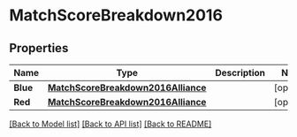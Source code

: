 # MatchScoreBreakdown2016

## Properties

Name | Type | Description | Notes
------------ | ------------- | ------------- | -------------
**Blue** | [**MatchScoreBreakdown2016Alliance**](Match_Score_Breakdown_2016_Alliance.md) |  | [optional] 
**Red** | [**MatchScoreBreakdown2016Alliance**](Match_Score_Breakdown_2016_Alliance.md) |  | [optional] 

[[Back to Model list]](../README.md#documentation-for-models) [[Back to API list]](../README.md#documentation-for-api-endpoints) [[Back to README]](../README.md)


